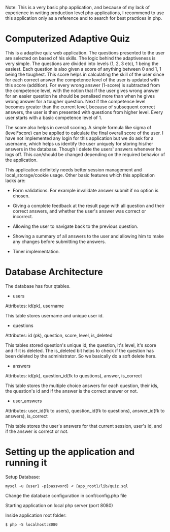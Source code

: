 Note: This is a very basic php application, and because of my lack of experience in writing production level php applications, I recommend to use this application only as a reference and to search for best practices in php.

# Computerized Adaptive Quiz
This is a adaptive quiz web application. The questions presented to the user are selected on based of his skills. The logic behind the adaptiveness is very simple. The questions are divided into levels (1, 2, 3 etc), 1 being the easiest. Each question is also given a score of anything between 0 and 1, 1 being the toughest. This score helps in calculating the skill of the user since for each correct answer the competence level of the user is updated with this score (addition). For every wrong answer (1-score) is subtracted from the competence level, with the notion that if the user gives wrong answer for an easier question he should be penalised more than when he gives wrong answer for a tougher question.
Next if the competence level becomes greater than the current level, because of subsequent correct answers, the user is then presented with questions from higher level. Every user starts with a basic competence level of 1.

The score also helps in overall scoring. A simple formula like sigma of (level*score) can be applied to calculate the final overall score of the user. I have not implemented any login for this application but we do ask for a username, which helps us identify the user uniquely for storing his/her answers in the database. Though I delete the users' answers whenever he logs off. This can/should be changed depending on the required behavior of the application.

This application definitely needs better session management and local_storage/cookie usage. Other basic features which this application lacks are:

* Form validations. For example invalidate answer submit if no option is chosen.

* Giving a complete feedback at the result page with all question and their correct answers, and whether the user's answer was correct or incorrect.

* Allowing the user to navigate back to the previous question.

* Showing a summary of all answers to the user and allowing him to make any changes before submitting the answers.

* Timer implementation.

# Database Architecture
The database has four qtables.

* users

Attributes: id(pk), username

This table stores username and unique user id.


* questions

Attributes: id (pk), question, score, level, is_deleted

This tables stored question's unique id, the question, it's level, it's score and if it is deleted.
The is_deleted bit helps to check if the question has been deleted by the administrator. So we basically do a soft delete here.


* answers

Attributes: id(pk), question_id(fk to questions), answer, is_correct

This table stores the multiple choice answers for each question, their ids, the question's id and if the answer is the correct answer or not.


* user_answers

Attributes: user_id(fk to users), question_id(fk to questions), answer_id(fk to answers), is_correct

This table stores the user's answers for that current session, user's id, and if the answer is correct or not.

# Setting up the application and running it

Setup Database:

	mysql -u {user} -p{password} < {app_root}/lib/quiz.sql

Change the database configuration in conf/config.php file

Starting application on local php server (port 8080)

Inside application root folder:

	$ php -S localhost:8080
